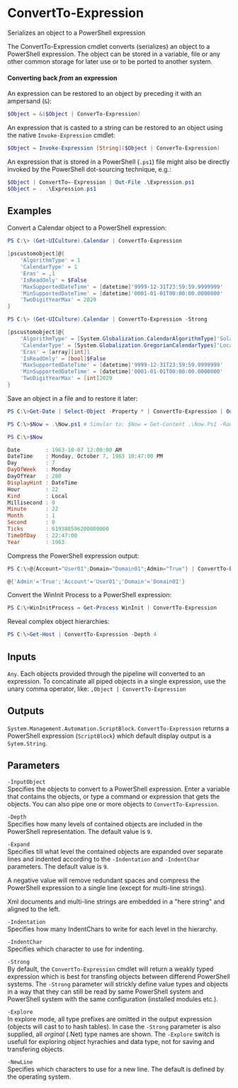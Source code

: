 # ConvertTo-Expression
Serializes an object to a PowerShell expression

The ConvertTo-Expression cmdlet converts (serializes) an object to
a PowerShell expression. The object can be stored in a variable,
file or any other common storage for later use or to be ported to
another system.

#### Converting back *from* an expression  
An expression can be restored to an object by preceding it with an
ampersand (`&`):
```powershell
$Object = &($Object | ConverTo-Expression)
```
An expression that is casted to a string can be restored to an
object using the native `Invoke-Expression` cmdlet:
```powershell
$Object = Invoke-Expression [String]($Object | ConverTo-Expression)
```
An expression that is stored in a PowerShell (`.ps1`) file might also
be directly invoked by the PowerShell dot-sourcing technique, e.g.:
```powershell
$Object | ConvertTo=-Expression | Out-File .\Expression.ps1
$Object = . .\Expression.ps1
```

## Examples

Convert a Calendar object to a PowerShell expression:

```powershell
PS C:\> (Get-UICulture).Calendar | ConvertTo-Expression

[pscustomobject]@{
	'AlgorithmType' = 1
	'CalendarType' = 1
	'Eras' = ,1
	'IsReadOnly' = $False
	'MaxSupportedDateTime' = [datetime]'9999-12-31T23:59:59.9999999'
	'MinSupportedDateTime' = [datetime]'0001-01-01T00:00:00.0000000'
	'TwoDigitYearMax' = 2029
}

PS C:\> (Get-UICulture).Calendar | ConvertTo-Expression -Strong

[pscustomobject]@{
	'AlgorithmType' = [System.Globalization.CalendarAlgorithmType]'SolarCalendar'
	'CalendarType' = [System.Globalization.GregorianCalendarTypes]'Localized'
	'Eras' = [array][int]1
	'IsReadOnly' = [bool]$False
	'MaxSupportedDateTime' = [datetime]'9999-12-31T23:59:59.9999999'
	'MinSupportedDateTime' = [datetime]'0001-01-01T00:00:00.0000000'
	'TwoDigitYearMax' = [int]2029
}
```

Save an object in a file and to restore it later:

```powershell
PS C:\>Get-Date | Select-Object -Property * | ConvertTo-Expression | Out-File .\Now.ps1

PS C:\>$Now = .\Now.ps1	# Simular to: $Now = Get-Content .\Now.Ps1 -Raw | Invoke-Expression

PS C:\>$Now

Date        : 1963-10-07 12:00:00 AM
DateTime    : Monday, October 7, 1963 10:47:00 PM
Day         : 7
DayOfWeek   : Monday
DayOfYear   : 280
DisplayHint : DateTime
Hour        : 22
Kind        : Local
Millisecond : 0
Minute      : 22
Month       : 1
Second      : 0
Ticks       : 619388596200000000
TimeOfDay   : 22:47:00
Year        : 1963
```

Compress the PowerShell expression output:

```powershell
PS C:\>@{Account="User01";Domain="Domain01";Admin="True"} | ConvertTo-Expression -Expand -1	

@{'Admin'='True';'Account'='User01';'Domain'='Domain01'}
```

Convert the WinInit Process to a PowerShell expression:

```powershell
PS C:\>WinInitProcess = Get-Process WinInit | ConvertTo-Expression
```
Reveal complex object hierarchies:

```powershell
PS C:\>Get-Host | ConvertTo-Expression -Depth 4
```
## Inputs
`Any`. Each objects provided through the pipeline will converted to an
expression. To concatinate all piped objects in a single expression,
use the unary comma operator, like: `,Object | ConvertTo-Expression`

## Outputs
`System.Management.Automation.ScriptBlock`. `ConvertTo-Expression` returns
a PowerShell expression (`ScriptBlock`) which default display output is
a `Sytem.String`.

## Parameters 

`-InputObject`  
Specifies the objects to convert to a PowerShell expression. Enter
a variable that contains the objects, or type a command or
expression that gets the objects. You can also pipe one or more
objects to `ConvertTo-Expression`.

`-Depth`  
Specifies how many levels of contained objects are included in the 
PowerShell representation. The default value is `9`.

`-Expand`  
Specifies till what level the contained objects are expanded over
separate lines and indented according to the `-Indentation` and 
`-IndentChar` parameters. The default value is `9`.

A negative value will remove redundant spaces and compress the
PowerShell expression to a single line (except for multi-line
strings).

Xml documents and multi-line strings are embedded in a
"here string" and aligned to the left.

`-Indentation`  
Specifies how many IndentChars to write for each level in the hierarchy.

`-IndentChar`  
Specifies which character to use for indenting.

`-Strong`  
By default, the `ConvertTo-Expression` cmdlet will return a weakly typed
expression which is best for transfing objects between differend
PowerShell systems.
The `-Strong` parameter will strickly define value types and objects
in a way that they can still be read by same PowerShell system and
PowerShell system with the same configuration (installed modules etc.).

`-Explore`  
In explore mode, all type prefixes are omitted in the output expression
(objects will cast to to hash tables). In case the `-Strong` parameter is
also supplied, all *orginal* (.Net) type names are shown.
The `-Explore` switch is usefull for exploring object hyrachies and data
type, not for saving and transfering objects.

`-NewLine`  
Specifies which characters to use for a new line. The default is defined by
the operating system.
